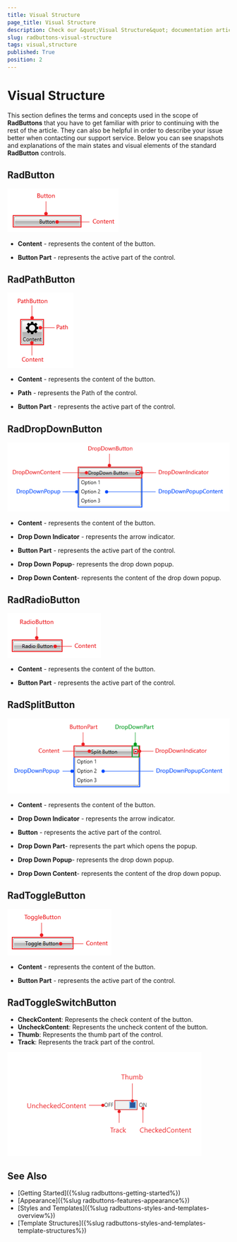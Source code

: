 ```yaml
---
title: Visual Structure
page_title: Visual Structure
description: Check our &quot;Visual Structure&quot; documentation article for the RadButtons {{ site.framework_name }} control.
slug: radbuttons-visual-structure
tags: visual,structure
published: True
position: 2
---
```


# Visual Structure

This section defines the terms and concepts used in the scope of __RadButtons__ that you have to get familiar with prior to continuing with the rest of the article. They can also be helpful in order to describe your issue better when contacting our support service. Below you can see snapshots and explanations of the main states and visual elements of the standard __RadButton__ controls.

## RadButton

![{{ site.framework_name }} RadButton Visual Structure](images/RadButtons_Visual_Structure_01.png)

* __Content__ - represents the content of the button.

* __Button Part__ - represents the active part of the control.

## RadPathButton

![Rad Path Button](images/RadPathButton.png)

* __Content__ - represents the content of the button.            

* __Path__ - represents the Path of the control.            

* __Button Part__ - represents the active part of the control.            

## RadDropDownButton

![{{ site.framework_name }} RadDropDownButton Visual Structure](images/RadButtons_Visual_Structure_02.png)

* __Content__ - represents the content of the button.

* __Drop Down Indicator__ - represents the arrow indicator.

* __Button Part__ - represents the active part of the control.

* __Drop Down Popup__- represents the drop down popup.

* __Drop Down Content__- represents the content of the drop down popup.

## RadRadioButton

![{{ site.framework_name }} RadRadioButton Visual Structure](images/RadButtons_Visual_Structure_03.png)

* __Content__ - represents the content of the button.

* __Button Part__ - represents the active part of the control.

## RadSplitButton

![{{ site.framework_name }} RadSplitButton Visual Structure](images/RadButtons_Visual_Structure_04.png)

* __Content__ - represents the content of the button.

* __Drop Down Indicator__ - represents the arrow indicator.

* __Button__ - represents the active part of the control.

* __Drop Down Part__- represents the part which opens the popup.

* __Drop Down Popup__- represents the drop down popup.

* __Drop Down Content__- represents the content of the drop down popup.

## RadToggleButton

![{{ site.framework_name }} RadToggleButton Visual Structure](images/RadButtons_Visual_Structure_05.png)

* __Content__ - represents the content of the button.

* __Button Part__ - represents the active part of the control.

## RadToggleSwitchButton

* __CheckContent__: Represents the check content of the button.
* __UncheckContent__: Represents the uncheck content of the button.
* __Thumb__: Represents the thumb part of the control.
* __Track__: Represents the track part of the control.

![{{ site.framework_name }} RadToggleSwitchButton Visual Structure](images/RadButtons_Visual_Structure_06.png)

## See Also
 * [Getting Started]({%slug radbuttons-getting-started%})
 * [Appearance]({%slug radbuttons-features-appearance%})
 * [Styles and Templates]({%slug radbuttons-styles-and-templates-overview%})
 * [Template Structures]({%slug radbuttons-styles-and-templates-template-structures%})
